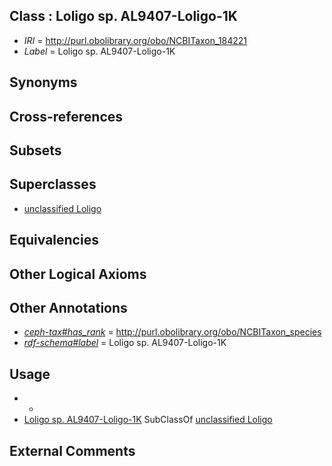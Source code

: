 
## Class : Loligo sp. AL9407-Loligo-1K

 * *IRI* = http://purl.obolibrary.org/obo/NCBITaxon_184221
 * *Label* = Loligo sp. AL9407-Loligo-1K

## Synonyms


## Cross-references


## Subsets


## Superclasses

 * [unclassified Loligo](../../NCBITaxon/20/NCBITaxon_184220.md)

## Equivalencies


## Other Logical Axioms


## Other Annotations

 * *[ceph-tax#has_rank](../../ceph-tax#has/nk/ceph-tax#has_rank.md)* = http://purl.obolibrary.org/obo/NCBITaxon_species
 * *[rdf-schema#label](../../el/rdf-schema#label.md)* = Loligo sp. AL9407-Loligo-1K

## Usage

 * -
 * [Loligo sp. AL9407-Loligo-1K](../../NCBITaxon/21/NCBITaxon_184221.md) SubClassOf [unclassified Loligo](../../NCBITaxon/20/NCBITaxon_184220.md)

## External Comments

